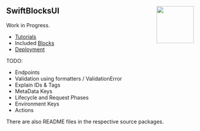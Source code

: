 <h2>SwiftBlocksUI
  <img src="https://zeezide.com/img/blocksui/SwiftBlocksUIIcon256.png"
       align="right" width="100" height="100" />
</h2>

Work in Progress.

- [Tutorials](Tutorials/README.md)
- Included [Blocks](Blocks/README.md)
- [Deployment](Deployment/README.md)

TODO:
- Endpoints
- Validation using formatters / ValidationError
- Explain IDs & Tags
- MetaData Keys
- Lifecycle and Request Phases
- Environment Keys
- Actions

There are also README files in the respective source packages.